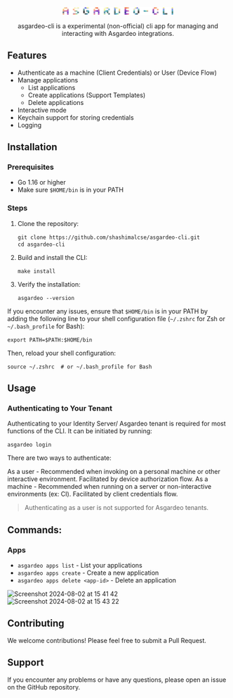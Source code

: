 <div align="center">

<picture>
  <source media="(prefers-color-scheme: light)" srcset="/docs/asgardeo-cli.png">
  <img alt="is cli logo" src="/docs/asgardeo-cli.png" width="50%" height="50%">
</picture>

asgardeo-cli is a experimental (non-official) cli app for managing and interacting with Asgardeo integrations.

</div>

## Features
- Authenticate as a machine (Client Credentials) or User (Device Flow)
- Manage applications
  - List applications
  - Create applications (Support Templates)
  - Delete applications
- Interactive mode
- Keychain support for storing credentials
- Logging

## Installation

### Prerequisites

- Go 1.16 or higher
- Make sure `$HOME/bin` is in your PATH

### Steps

1. Clone the repository:
   ```
   git clone https://github.com/shashimalcse/asgardeo-cli.git
   cd asgardeo-cli
   ```

2. Build and install the CLI:
   ```
   make install
   ```

3. Verify the installation:
   ```
   asgardeo --version
   ```

If you encounter any issues, ensure that `$HOME/bin` is in your PATH by adding the following line to your shell configuration file (`~/.zshrc` for Zsh or `~/.bash_profile` for Bash):

```
export PATH=$PATH:$HOME/bin
```

Then, reload your shell configuration:
```
source ~/.zshrc  # or ~/.bash_profile for Bash
```

## Usage

### Authenticating to Your Tenant

Authenticating to your Identity Server/ Asgardeo tenant is required for most functions of the CLI. It can be initiated by running:
```
asgardeo login
```

There are two ways to authenticate:

As a user - Recommended when invoking on a personal machine or other interactive environment. Facilitated by device authorization flow.
As a machine - Recommended when running on a server or non-interactive environments (ex: CI). Facilitated by client credentials flow.

> Authenticating as a user is not supported for Asgardeo tenants.

## Commands:

### Apps

- `asgardeo apps list` - List your applications
- `asgardeo apps create` - Create a new application
- `asgardeo apps delete <app-id>` - Delete an application


![Screenshot 2024-08-02 at 15 41 42](https://github.com/user-attachments/assets/c76a1b8e-740a-4ad7-a014-1a880b5a4f16)
![Screenshot 2024-08-02 at 15 43 22](https://github.com/user-attachments/assets/ebc9f872-65c7-4609-bd7f-926af2bac076)

## Contributing

We welcome contributions! Please feel free to submit a Pull Request.

## Support

If you encounter any problems or have any questions, please open an issue on the GitHub repository.


